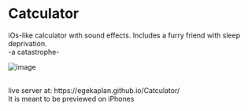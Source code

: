 # Catculator

iOs-like calculator wıth sound effects. Includes a furry friend with sleep deprivation.
<br />-a catastrophe-

![image](https://user-images.githubusercontent.com/40829087/205509276-da28c000-b5ae-4deb-8af5-e756cfe09f83.png)

<br />
live server at: https://egekaplan.github.io/Catculator/ 
<br />It is meant to be previewed on iPhones
